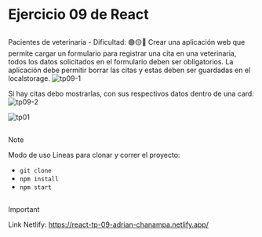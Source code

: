 # Ejercicio 09 de React

##
Pacientes de veterinaria - Dificultad:  🟢🟡🔴
Crear una aplicación web que permite cargar un formulario para registrar una cita en una veterinaria, todos los datos solicitados en el formulario deben ser obligatorios.
La aplicación debe permitir borrar las citas y estas deben ser guardadas en el localstorage.
![tp09-1](https://github.com/AdrianKarma/react-Ejercicio-09/assets/20958616/833f28b6-3746-4296-9184-9e63f3111813)

Si hay citas debo mostrarlas, con sus respectivos datos dentro de una card:
![tp09-2](https://github.com/AdrianKarma/react-Ejercicio-09/assets/20958616/925b1a65-cf41-493e-9a2a-0e6cd1785ae0)


![tp01](https://github.com/AdrianKarma/react-Ejercicio-01/assets/20958616/b193217b-0ddb-45c4-a6d0-3ee7b34bd612)
##


>[!NOTE]
Modo de uso
Lineas para clonar y correr el proyecto:

- `git clone`
- `npm install`
- `npm start`

##
 >[!IMPORTANT]
Link Netlify:
https://react-tp-09-adrian-chanampa.netlify.app/

